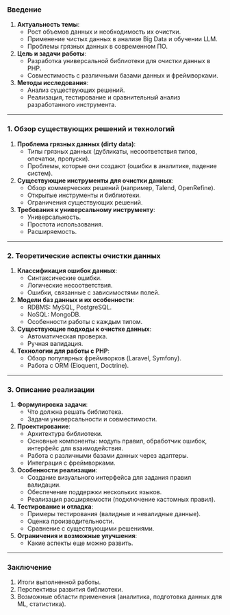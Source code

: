 ### Введение
1. **Актуальность темы**:
   - Рост объемов данных и необходимость их очистки.
   - Применение чистых данных в анализе Big Data и обучении LLM.
   - Проблемы грязных данных в современном ПО.
2. **Цель и задачи работы**:
   - Разработка универсальной библиотеки для очистки данных в PHP.
   - Совместимость с различными базами данных и фреймворками.
3. **Методы исследования**:
   - Анализ существующих решений.
   - Реализация, тестирование и сравнительный анализ разработанного инструмента.

---

### 1. Обзор существующих решений и технологий
1. **Проблема грязных данных (dirty data)**:
   - Типы грязных данных (дубликаты, несоответствия типов, опечатки, пропуски).
   - Проблемы, которые они создают (ошибки в аналитике, падение систем).
2. **Существующие инструменты для очистки данных**:
   - Обзор коммерческих решений (например, Talend, OpenRefine).
   - Открытые инструменты и библиотеки.
   - Ограничения существующих решений.
3. **Требования к универсальному инструменту**:
   - Универсальность.
   - Простота использования.
   - Расширяемость.

---

### 2. Теоретические аспекты очистки данных
1. **Классификация ошибок данных**:
   - Синтаксические ошибки.
   - Логические несоответствия.
   - Ошибки, связанные с зависимостями полей.
2. **Модели баз данных и их особенности**:
   - RDBMS: MySQL, PostgreSQL.
   - NoSQL: MongoDB.
   - Особенности работы с каждым типом.
3. **Существующие подходы к очистке данных**:
   - Автоматическая проверка.
   - Ручная валидация.
4. **Технологии для работы с PHP**:
   - Обзор популярных фреймворков (Laravel, Symfony).
   - Работа с ORM (Eloquent, Doctrine).

---

### 3. Описание реализации
1. **Формулировка задачи**:
   - Что должна решать библиотека.
   - Задачи универсальности и совместимости.
2. **Проектирование**:
   - Архитектура библиотеки.
   - Основные компоненты: модуль правил, обработчик ошибок, интерфейс для взаимодействия.
   - Работа с различными базами данных через адаптеры.
   - Интеграция с фреймворками.
3. **Особенности реализации**:
   - Создание визуального интерфейса для задания правил валидации.
   - Обеспечение поддержки нескольких языков.
   - Реализация расширяемости (подключение кастомных правил).
4. **Тестирование и отладка**:
   - Примеры тестирования (валидные и невалидные данные).
   - Оценка производительности.
   - Сравнение с существующими решениями.
5. **Ограничения и возможные улучшения**:
   - Какие аспекты еще можно развить.

---

### Заключение
1. Итоги выполненной работы.
2. Перспективы развития библиотеки.
3. Возможные области применения (аналитика, подготовка данных для ML, статистика).

